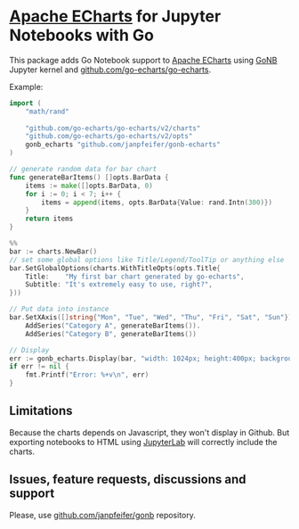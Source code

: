 # [Apache ECharts](https://echarts.apache.org/en/index.html) for Jupyter Notebooks with Go 

This package adds Go Notebook support to [Apache ECharts](https://echarts.apache.org/en/index.html)
using [GoNB](https://github.com/janpfeifer/gonb) Jupyter kernel and [github.com/go-echarts/go-echarts](https://github.com/go-echarts/go-echarts).

Example: 

```go
import (
	"math/rand"
    
	"github.com/go-echarts/go-echarts/v2/charts"
	"github.com/go-echarts/go-echarts/v2/opts"
	gonb_echarts "github.com/janpfeifer/gonb-echarts"
)

// generate random data for bar chart
func generateBarItems() []opts.BarData {
	items := make([]opts.BarData, 0)
	for i := 0; i < 7; i++ {
		items = append(items, opts.BarData{Value: rand.Intn(300)})
	}
	return items
}

%%
bar := charts.NewBar()
// set some global options like Title/Legend/ToolTip or anything else
bar.SetGlobalOptions(charts.WithTitleOpts(opts.Title{
    Title:    "My first bar chart generated by go-echarts",
    Subtitle: "It's extremely easy to use, right?",
}))

// Put data into instance
bar.SetXAxis([]string{"Mon", "Tue", "Wed", "Thu", "Fri", "Sat", "Sun"}).
    AddSeries("Category A", generateBarItems()).
    AddSeries("Category B", generateBarItems())

// Display
err := gonb_echarts.Display(bar, "width: 1024px; height:400px; background: white;")
if err != nil {
    fmt.Printf("Error: %+v\n", err)
}
```

## Limitations

Because the charts depends on Javascript, they won't display in Github.
But exporting notebooks to HTML using [JupyterLab](https://jupyter.og) will correctly include the charts.

## Issues, feature requests, discussions and support

Please, use [github.com/janpfeifer/gonb](https://github.com/janpfeifer/gonb) repository.
